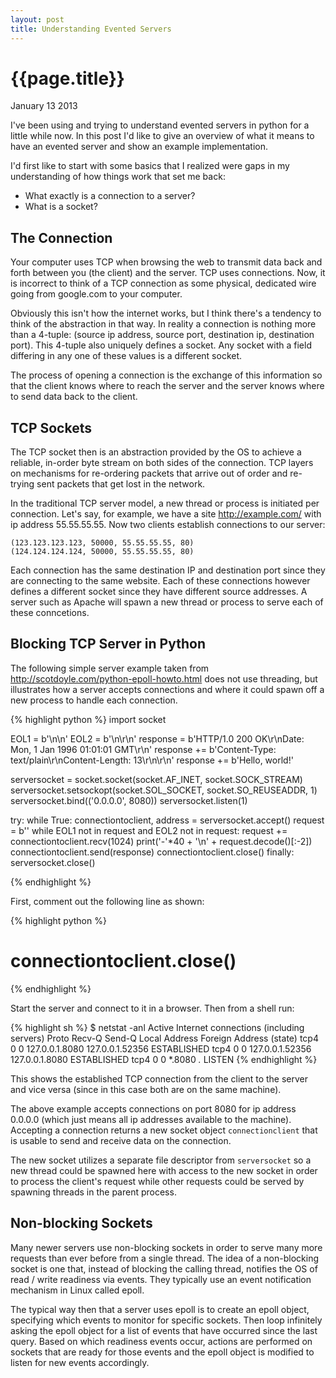 ```yaml
---
layout: post
title: Understanding Evented Servers
---
```


# {{page.title}}

<span class="meta">January 13 2013</span>


I've been using and trying to understand evented servers in python for
a little while now.  In this post I'd like to give an overview of what it
means to have an evented server and show an example implementation.

I'd first like to start with some basics that I realized were gaps in my
understanding of how things work that set me back:

* What exactly is a connection to a server?
* What is a socket?

## The Connection

Your computer uses TCP when browsing the web to transmit data back and forth
between you (the client) and the server.  TCP uses connections.  Now, it is
incorrect to think of a TCP connection as some physical, dedicated wire going from
google.com to your computer.

Obviously this isn't how the internet works, but I think there's a tendency
to think of the abstraction in that way.  In reality a connection is nothing more
than a 4-tuple: (source ip address, source port, destination ip, destination port).
This 4-tuple also uniquely defines a socket.  Any socket with a field differing
in any one of these values is a different socket.

The process of opening a connection is the exchange of this information so that
the client knows where to reach the server and the server knows where to send
data back to the client.

## TCP Sockets

The TCP socket then is an abstraction provided by the OS to achieve a reliable,
in-order byte stream on both sides of the connection.  TCP layers on mechanisms for
re-ordering packets that arrive out of order and re-trying sent packets that
get lost in the network.

In the traditional TCP server model, a new thread or process is initiated per
connection.  Let's say, for example, we have a site http://example.com/ with
ip address 55.55.55.55.  Now two clients establish connections to our server:

	(123.123.123.123, 50000, 55.55.55.55, 80)
	(124.124.124.124, 50000, 55.55.55.55, 80)

Each connection has the same destination IP and destination port since they
are connecting to the same website.  Each of these connections however defines
a different socket since they have different source addresses.  A server such
as Apache will spawn a new thread or process to serve each of these conncetions.

## Blocking TCP Server in Python

The following simple server example taken from http://scotdoyle.com/python-epoll-howto.html
does not use threading, but illustrates how a server accepts connections
and where it could spawn off a new process to handle each connection.

{% highlight python %}
import socket

EOL1 = b'\n\n'
EOL2 = b'\n\r\n'
response  = b'HTTP/1.0 200 OK\r\nDate: Mon, 1 Jan 1996 01:01:01 GMT\r\n'
response += b'Content-Type: text/plain\r\nContent-Length: 13\r\n\r\n'
response += b'Hello, world!'

serversocket = socket.socket(socket.AF_INET, socket.SOCK_STREAM)
serversocket.setsockopt(socket.SOL_SOCKET, socket.SO_REUSEADDR, 1)
serversocket.bind(('0.0.0.0', 8080))
serversocket.listen(1)

try:
   while True:
      connectiontoclient, address = serversocket.accept()
      request = b''
      while EOL1 not in request and EOL2 not in request:
          request += connectiontoclient.recv(1024)
      print('-'*40 + '\n' + request.decode()[:-2])
      connectiontoclient.send(response)
      connectiontoclient.close()
finally:
   serversocket.close()

{% endhighlight %}

First, comment out the following line as shown:

{% highlight python %}
# connectiontoclient.close()
{% endhighlight %}

Start the server and connect to it in a browser.  Then from a shell run:

{% highlight sh %}
$ netstat -anl
Active Internet connections (including servers)
Proto Recv-Q Send-Q  Local Address     Foreign Address     (state)
tcp4       0      0  127.0.0.1.8080    127.0.0.1.52356    ESTABLISHED
tcp4       0      0  127.0.0.1.52356   127.0.0.1.8080     ESTABLISHED
tcp4       0      0  *.8080            *.*                LISTEN
{% endhighlight %}

This shows the established TCP connection from the client to the server and
vice versa (since in this case both are on the same machine).

The above example accepts connections on port 8080 for ip address 0.0.0.0 (which just
means all ip addresses available to the machine).  Accepting a connection
returns a new socket object ``connectionclient`` that is usable to send and
receive data on the connection.

The new socket utilizes a separate file descriptor from ``serversocket`` so a new
thread could be spawned here with access to the new socket in order to
process the client's request while other requests could be served by spawning
threads in the parent process.

## Non-blocking Sockets

Many newer servers use non-blocking sockets in order to serve many more requests
than ever before from a single thread.  The idea of a non-blocking socket is one
that, instead of blocking the calling thread, notifies the OS of read / write readiness
via events.  They typically use an event notification mechanism in Linux called
epoll.

The typical way then that a server uses epoll is to create an epoll object,
specifying which events to monitor for specific sockets.  Then loop infinitely
asking the epoll object for a list of events that have occurred since the last
query.  Based on which readiness events occur, actions are performed on sockets that
are ready for those events and the epoll object is modified to listen for
new events accordingly.
